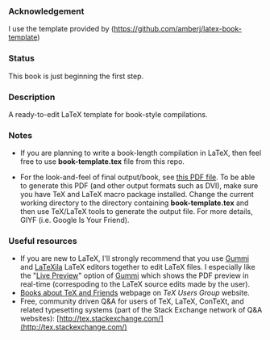 ### Acknowledgement
I use the template provided by (https://github.com/amberj/latex-book-template)

### Status
This book is just beginning the first step.

### Description
A ready-to-edit LaTeX template for book-style compilations.

### Notes
* If you are planning to write a book-length compilation in LaTeX, then feel free to use **book-template.tex** file from this repo.

* For the look-and-feel of final output/book, see [this PDF file](https://github.com/amberj/latex-book-template/raw/master/book-template.pdf). To be able to generate this PDF (and other output formats such as DVI), make sure you have TeX and LaTeX macro package installed. Change the current working directory to the directory containing **book-template.tex** and then use TeX/LaTeX tools to generate the output file. For more details, GIYF (i.e. Google Is Your Friend).

### Useful resources
* If you are new to LaTeX, I'll strongly recommend that you use [Gummi](http://gummi.midnightcoding.org/) and [LaTeXila](http://projects.gnome.org/latexila/) LaTeX editors together to edit LaTeX files. I especially like the "[Live Preview](http://dev.midnightcoding.org/attachments/download/241/gummi060-1.png)" option of [Gummi](http://gummi.midnightcoding.org/) which shows the PDF preview in real-time (correspoding to the LaTeX source edits made by the user).
* [Books about TeX and Friends](http://www.tug.org/books/) webpage on _TeX Users Group_ website.
* Free, community driven Q&A for users of TeX, LaTeX, ConTeXt, and related typesetting systems (part of the Stack Exchange network of Q&A websites): [http://tex.stackexchange.com/](http://tex.stackexchange.com/)